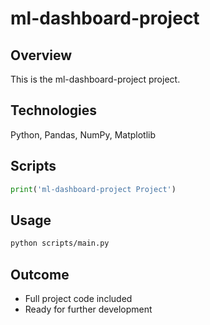 # ml-dashboard-project

## Overview
This is the ml-dashboard-project project.

## Technologies
Python, Pandas, NumPy, Matplotlib

## Scripts
```python
print('ml-dashboard-project Project')
```

## Usage
```bash
python scripts/main.py
```

## Outcome
- Full project code included
- Ready for further development

